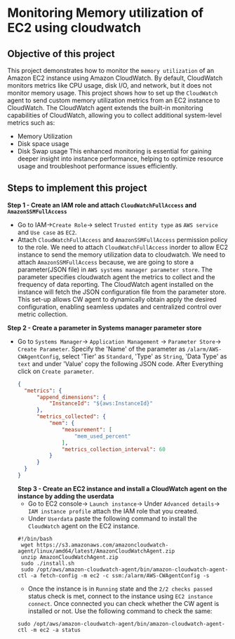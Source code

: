 # Monitoring Memory utilization of EC2 using cloudwatch
## Objective of this project
This project demonstrates how to monitor the `memory utilization` of an Amazon EC2 instance using Amazon CloudWatch. By default, CloudWatch monitors metrics like CPU usage, disk I/O, and network, but it does not monitor memory usage. This project shows how to set up the `CloudWatch` agent to send custom memory utilization metrics from an EC2 instance to CloudWatch.
   The CloudWatch agent extends the built-in monitoring capabilities of CloudWatch, allowing you to collect additional system-level metrics such as:
   * Memory Utilization
   * Disk space usage
   * Disk Swap usage
   This enhanced monitoring is essential for gaining deeper insight into instance performance, helping to optimize resource usage and troubleshoot performance issues efficiently.

## Steps to implement this project
**Step 1 - Create an IAM role and attach `CloudWatchFullAccess` and `AmazonSSMFullAccess`**
* Go to IAM->`Create Role`-> select `Trusted entity type` as `AWS service` and `Use case` as `EC2`.
* Attach `CloudWatchFullAccess` and `AmazonSSMFullAccess` permission policy to the role. We need to attach
  `CloudWatchFullAccess` inorder to allow EC2 instance to send the memory utilization data to cloudwatch. We need to attach
  `AmazonSSMFullAccess` because, we are going to store a parameter(JSON file) in `AWS systems manager parameter store`.
  The parameter specifies cloudwatch agent the metrics to collect and the frequency of data reporting. The CloudWatch agent
  installed on the instance will fetch the JSON configuration file from the parameter store. This set-up allows CW agent to
  dynamically obtain apply the desired configuration, enabling seamless updates and centralized control over metric collection.

**Step 2 - Create a parameter in Systems manager parameter store**
* Go to `Systems Manager`-> `Application Management` -> `Parameter Store`-> `Create Parameter`. Specify the 'Name' of the
  parameter as `/alarm/AWS-CWAgentConfig`, select 'Tier' as `Standard`, 'Type' as `String`, 'Data Type' as `text` and under
  'Value' copy the following JSON code. After Everything click on `Create parameter`.
  ```JSON
  {
	"metrics": {
		"append_dimensions": {
			"InstanceId": "${aws:InstanceId}"
		},
		"metrics_collected": {
			"mem": {
				"measurement": [
					"mem_used_percent"
				],
				"metrics_collection_interval": 60
			}
		}
	}
  }
  ```
  **Step 3 - Create an EC2 instance and install a CloudWatch agent on the instance by adding the userdata**
  * Go to EC2 console-> `Launch instance`-> Under `Advanced details`-> `IAM instance profile` attach the IAM role that you
    created.
  * Under `Userdata` paste the following command to install the `CloudWatch` agent on the EC2 instance.
  ```
  #!/bin/bash
   wget https://s3.amazonaws.com/amazoncloudwatch-agent/linux/amd64/latest/AmazonCloudWatchAgent.zip
   unzip AmazonCloudWatchAgent.zip
   sudo ./install.sh
   sudo /opt/aws/amazon-cloudwatch-agent/bin/amazon-cloudwatch-agent-ctl -a fetch-config -m ec2 -c ssm:/alarm/AWS-CWAgentConfig -s
  ```
  * Once the instance is in `Running` state and the `2/2 checks passed` status check is met, connect to the instance using 
   `EC2 instance connect`. Once connected you can check whether the CW agent is installed or not. Use the following command 
    to check the same:
  ```
  sudo /opt/aws/amazon-cloudwatch-agent/bin/amazon-cloudwatch-agent-ctl -m ec2 -a status
  ```
  
  



